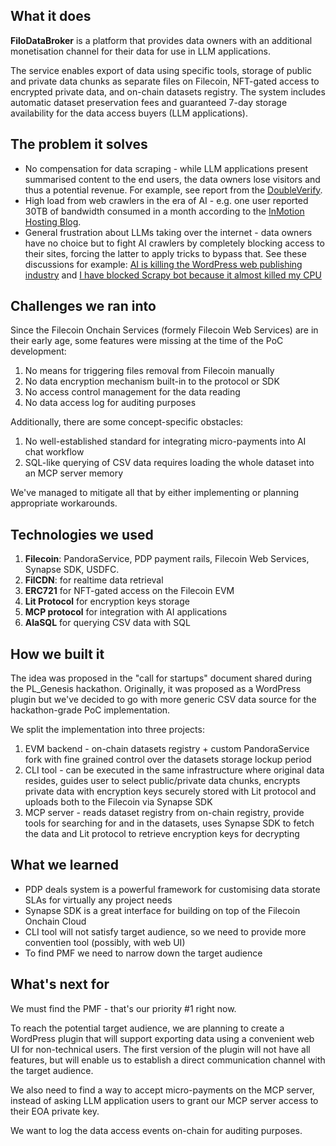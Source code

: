 ## What it does

**FiloDataBroker** is a platform that provides data owners with an additional monetisation channel for their data for use in LLM applications.

The service enables export of data using specific tools, storage of public and private data chunks as separate files on Filecoin, NFT-gated access to encrypted private data, and on-chain datasets registry. The system includes automatic dataset preservation fees and guaranteed 7-day storage availability for the data access buyers (LLM applications).

## The problem it solves

- No compensation for data scraping - while LLM applications present summarised content to the end users, the data owners lose visitors and thus a potential revenue. For example, see report from  the [DoubleVerify](https://doubleverify.com/ai-crawlers-and-scrapers-are-contributing-to-an-increase-in-general-invalid-traffic/).
- High load from web crawlers in the era of AI - e.g. one user reported 30TB of bandwidth consumed in a month according to the [InMotion Hosting Blog](https://www.inmotionhosting.com/blog/ai-crawlers-slowing-down-your-website/).
- General frustration about LLMs taking over the internet - data owners have no choice but to fight AI crawlers by completely blocking access to their sites, forcing the latter to apply tricks to bypass that. See these discussions for example: [AI is killing the WordPress web publishing industry](https://www.reddit.com/r/Wordpress/comments/1mq75y3/ai_is_killing_the_wordpress_web_publishing/) and [I have blocked Scrapy bot because it almost killed my CPU](https://www.reddit.com/r/Wordpress/comments/1l2yktq/i_have_blocked_scrapy_bot_because_it_almost/)

## Challenges we ran into

Since the Filecoin Onchain Services (formely Filecoin Web Services) are in their early age, some features were missing at the time of the PoC development:

1. No means for triggering files removal from Filecoin manually
2. No data encryption mechanism built-in to the protocol or SDK
3. No access control management for the data reading
4. No data access log for auditing purposes

Additionally, there are some concept-specific obstacles:

1. No well-established standard for integrating micro-payments into AI chat workflow
2. SQL-like querying of CSV data requires loading the whole dataset into an MCP server memory

We've managed to mitigate all that by either implementing or planning appropriate workarounds. 

## Technologies we used

1. **Filecoin**: PandoraService, PDP payment rails, Filecoin Web Services, Synapse SDK, USDFC.
1. **FilCDN**: for realtime data retrieval
1. **ERC721** for NFT-gated access on the Filecoin EVM
1. **Lit Protocol** for encryption keys storage
1. **MCP protocol** for integration with AI applications
1. **AlaSQL** for querying CSV data with SQL

## How we built it

The idea was proposed in the "call for startups" document shared during the PL_Genesis hackathon. Originally, it was proposed as a WordPress plugin but we've decided to go with more generic CSV data source for the hackathon-grade PoC implementation.

We split the implementation into three projects:

1. EVM backend - on-chain datasets registry + custom PandoraService fork with fine grained control over the datasets storage lockup period
1. CLI tool - can be executed in the same infrastructure where original data resides, guides user to select public/private data chunks, encrypts private data with encryption keys securely stored with Lit protocol and uploads both to the Filecoin via Synapse SDK
1. MCP server - reads dataset registry from on-chain registry, provide tools for searching for and in the datasets, uses Synapse SDK to fetch the data and Lit protocol to retrieve encryption keys for decrypting

## What we learned

- PDP deals system is a powerful framework for customising data storate SLAs for virtually any project needs
- Synapse SDK is a great interface for building on top of the Filecoin Onchain Cloud
- CLI tool will not satisfy target audience, so we need to provide more conventien tool (possibly, with web UI)
- To find PMF we need to narrow down the target audience

## What's next for

We must find the PMF - that's our priority #1 right now.

To reach the potential target audience, we are planning to create a WordPress plugin that will support exporting data using a convenient web UI for non-technical users. The first version of the plugin will not have all features, but will enable us to establish a direct communication channel with the target audience.

We also need to find a way to accept micro-payments on the MCP server, instead of asking LLM application users to grant our MCP server access to their EOA private key.

We want to log the data access events on-chain for auditing purposes.
